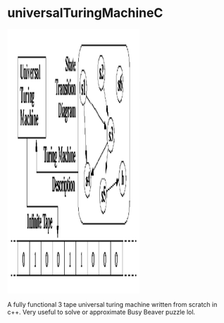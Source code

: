 # universalTuringMachineC 
<img src="https://github.com/SriLikesToSing/universalTuringMachineC-/blob/main/turing.gif" width="300" height="600">

A fully functional 3 tape universal turing machine written from scratch in c++. Very useful to solve or approximate Busy Beaver puzzle lol.
